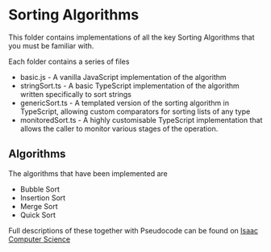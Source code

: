 # Sorting Algorithms

This folder contains implementations of all the key Sorting Algorithms that you must be familiar with.

Each folder contains a series of files

* basic.js - A vanilla JavaScript implementation of the algorithm
* stringSort.ts - A basic TypeScript implementation of the algorithm written specifically to sort strings
* genericSort.ts - A templated version of the sorting algorithm in TypeScript, allowing custom comparators for sorting lists of any type
* monitoredSort.ts - A highly customisable TypeScript implementation that allows the caller to monitor various stages of the operation.

## Algorithms

The algorithms that have been implemented are

* Bubble Sort
* Insertion Sort
* Merge Sort
* Quick Sort

Full descriptions of these together with Pseudocode can be found on [Isaac Computer Science](https://isaaccomputerscience.org/)